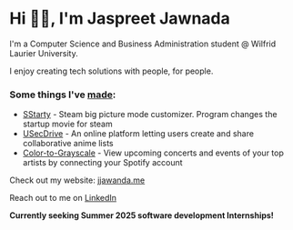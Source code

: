 # Hi 👋🏽, I'm Jaspreet Jawnada

I'm a Computer Science and Business Administration student @ Wilfrid Laurier University.

I enjoy creating tech solutions with people, for people.

### Some things I've [made](https://github.com/sayanwala117?tab=repositories):
- [SStarty](https://github.com/sayanwala117/SStarty/) - Steam big picture mode customizer. Program changes the startup movie for steam
- [USecDrive](https://github.com/sayanwala117/USecDrive) - An online platform letting users create and share collaborative anime lists
- [Color-to-Grayscale](https://github.com/sayanwala117/Color-to-Grayscale) - View upcoming concerts and events of your top artists by connecting your Spotify account

Check out my website: [jjawanda.me](https://www.jjawanda.me/)

Reach out to me on [LinkedIn](https://www.linkedin.com/in/jaspreet-jawanda-559119308/?originalSubdomain=ca)

**Currently seeking Summer 2025 software development Internships!**

